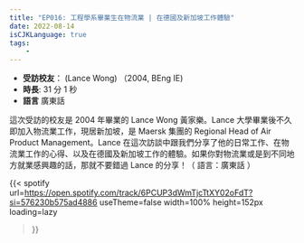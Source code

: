 ```yaml
---
title: "EP016: 工程學系畢業生在物流業 | 在德國及新加坡工作體驗"
date: 2022-08-14
isCJKLanguage: true
tags:
    - 
---
```


- **受訪校友**： (Lance Wong) （2004, BEng IE)
- **時長**: 31 分 1 秒
- **語言** 廣東話

<!--more-->

這次受訪的校友是 2004 年畢業的 Lance Wong 黃家樂。Lance 大學畢業後不久即加入物流業工作，現居新加坡，是 Maersk 集團的 Regional Head of Air Product Management。Lance 在這次訪談中跟我們分享了他的日常工作、在物流業工作的心得、以及在德國及新加坡工作的體驗。如果你對物流業或是到不同地方就業感興趣的話，那就不要錯過 Lance 的分享！（ 語言：廣東話 ）

{{< spotify 
  url=https://open.spotify.com/track/6PCUP3dWmTjcTtXY02oFdT?si=576230b575ad4886
  useTheme=false
  width=100%
  height=152px
  loading=lazy
>}}